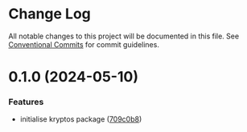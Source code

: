 # Change Log

All notable changes to this project will be documented in this file.
See [Conventional Commits](https://conventionalcommits.org) for commit guidelines.

# 0.1.0 (2024-05-10)

### Features

- initialise kryptos package ([709c0b8](https://github.com/lindorm-io/monorepo/commit/709c0b84b3207a3d61aaac4a3ca0ebd8ce80e729))
